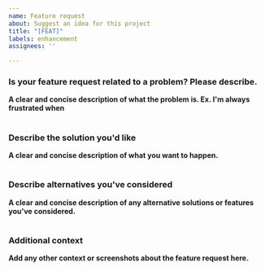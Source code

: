 ```yaml
---
name: Feature request
about: Suggest an idea for this project
title: "[FEAT]"
labels: enhancement
assignees: ''

---
```


### Is your feature request related to a problem? Please describe.

**A clear and concise description of what the problem is. Ex. I'm always frustrated when**

#

### Describe the solution you'd like

**A clear and concise description of what you want to happen.**

#

### Describe alternatives you've considered

**A clear and concise description of any alternative solutions or features you've considered.**

#

### Additional context

**Add any other context or screenshots about the feature request here.**
